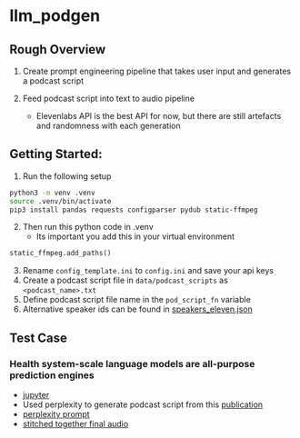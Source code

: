 # llm_podgen


## Rough Overview
1. Create prompt engineering pipeline that takes user input and generates a podcast script

1. Feed podcast script into text to audio pipeline
    - Elevenlabs API is the best API for now, but there are still artefacts and randomness with each generation



## Getting Started:
1. Run the following setup 
```bash
python3 -m venv .venv
source .venv/bin/activate
pip3 install pandas requests configparser pydub static-ffmpeg
```

2. Then run this python code in .venv
    - Its important you add this in your virtual environment
```python
static_ffmpeg.add_paths()
```

3. Rename `config_template.ini` to `config.ini` and save your api keys
1. Create a podcast script file in `data/podcast_scripts` as `<podcast_name>.txt`
1. Define podcast script file name in the `pod_script_fn` variable
1. Alternative speaker ids can be found in [speakers_eleven.json](data/json/speakers_eleven.json)





## Test Case
### Health system-scale language models are all-purpose prediction engines
- [jupyter](eleven_tts.ipynb)
- Used perplexity to generate podcast script from this [publication](https://www.nature.com/articles/s41586-023-06160-y)
- [perplexity prompt](https://www.perplexity.ai/search/Write-a-podcast-MFZdS.0wRaWQBLGwQD6_8g?s=c)
- [stitched together final audio](output/audio_combined/lavender_jiang/lavender_jiang_output_audio.mp3)



